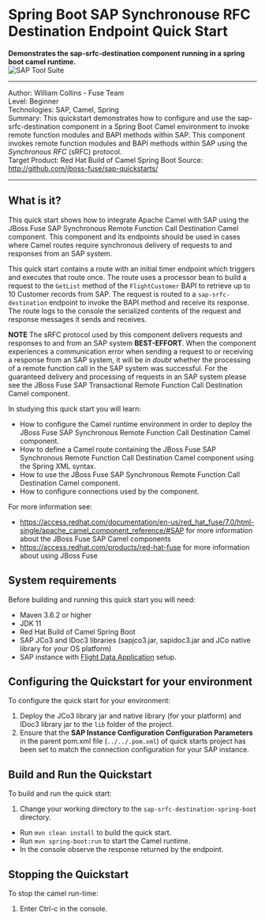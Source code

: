 Spring Boot SAP Synchronouse RFC Destination Endpoint Quick Start  
=======================================================================================================================
**Demonstrates the sap-srfc-destination component running in a spring boot camel runtime.**  
![SAP Tool Suite](../../sap_tool_suite.png "SAP Tool Suite")

* * *
Author: William Collins - Fuse Team  
Level: Beginner  
Technologies: SAP, Camel, Spring  
Summary: This quickstart demonstrates how to configure and use the sap-srfc-destination component in a Spring Boot Camel environment to invoke remote function modules and BAPI methods within SAP. This component invokes remote function modules and BAPI methods within SAP using the *Synchronous RFC* (sRFC) protocol.       
Target Product: Red Hat Build of Camel Spring Boot
Source: <http://github.com/jboss-fuse/sap-quickstarts/>

* * *

What is it?  
-----------  

This quick start shows how to integrate Apache Camel with SAP using the JBoss Fuse SAP Synchronous Remote Function Call Destination Camel component. This component and its endpoints should be used in cases where Camel routes require synchronous delivery of requests to and responses from an SAP system.  

This quick start contains a route with an initial timer endpoint which triggers and executes that route once. The route uses a processor bean to build a request to the `GetList` method of the `FlightCustomer` BAPI to retrieve up to 10 Customer records from SAP. The request is routed to a `sap-srfc-destination` endpoint to invoke the BAPI method and receive its response. The route logs to the console the serialized contents of the request and response messages it sends and receives.   

**NOTE** The sRFC protocol used by this component delivers requests and responses to and from an SAP system **BEST-EFFORT**. When the component experiences a communication error when sending a request to or receiving a response from an SAP system, it will be *in doubt* whether the processing of a remote function call in the SAP system was successful. For the guaranteed delivery and processing of requests in an SAP system please see the JBoss Fuse SAP Transactional Remote Function Call Destination Camel component.     

In studying this quick start you will learn:

* How to configure the Camel runtime environment in order to deploy the JBoss Fuse SAP Synchronous Remote Function Call Destination Camel component. 
* How to define a Camel route containing the JBoss Fuse SAP Synchronous Remote Function Call Destination Camel component using the Spring XML syntax.
* How to use the JBoss Fuse SAP Synchronous Remote Function Call Destination Camel component. 
* How to configure connections used by the component.

For more information see:

* <https://access.redhat.com/documentation/en-us/red_hat_fuse/7.0/html-single/apache_camel_component_reference/#SAP> for more information about the JBoss Fuse SAP Camel components 
* <https://access.redhat.com/products/red-hat-fuse> for more information about using JBoss Fuse

System requirements
-------------------

Before building and running this quick start you will need:

* Maven 3.6.2 or higher
* JDK 11
* Red Hat Build of Camel Spring Boot
* SAP JCo3 and IDoc3 libraries (sapjco3.jar, sapidoc3.jar and JCo native library for your OS platform)
* SAP instance with [Flight Data Application](http://help.sap.com/saphelp_erp60_sp/helpdata/en/db/7c623cf568896be10000000a11405a/content.htm) setup.

Configuring the Quickstart for your environment
-----------------------------------------------

To configure the quick start for your environment: 

1. Deploy the JCo3 library jar and native library (for your platform) and IDoc3 library jar to the `lib` folder of the project.
2. Ensure that the **SAP Instance Configuration Configuration Parameters** in the parent pom.xml file (`../../.pom.xml`) of quick starts project has been set to match the connection configuration for your SAP instance.  

Build and Run the Quickstart
----------------------------

To build and run the quick start:

1. Change your working directory to the `sap-srfc-destination-spring-boot` directory.
* Run `mvn clean install` to build the quick start.
* Run `mvn spring-boot:run` to start the Camel runtime.
* In the console observe the response returned by the endpoint.

Stopping the Quickstart
-----------------------

To stop the camel run-time:

1. Enter Ctrl-c in the console.

